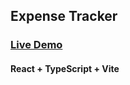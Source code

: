 ## Expense Tracker


### [Live Demo](https://expense-tracker-hussain-hamim.vercel.app/)

#### React + TypeScript + Vite
